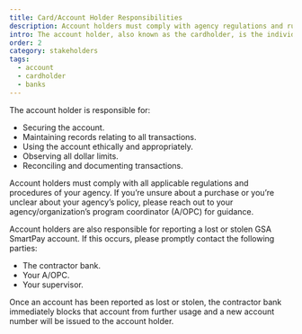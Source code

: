 ```yaml
---
title: Card/Account Holder Responsibilities
description: Account holders must comply with agency regulations and rules, maintain records, and keep their account secure.
intro: The account holder, also known as the cardholder, is the individual or agency/organization component designated by an agency/organization to receive a GSA SmartPay® account.
order: 2
category: stakeholders
tags:
  - account
  - cardholder
  - banks
---
```


The account holder is responsible for:

- Securing the account.
- Maintaining records relating to all transactions.
- Using the account ethically and appropriately.
- Observing all dollar limits.
- Reconciling and documenting transactions.

Account holders must comply with all applicable regulations and procedures of your agency. If you’re unsure about a purchase or you’re unclear about your agency’s policy, please reach out to your agency/organization’s program coordinator (A/OPC) for guidance.

Account holders are also responsible for reporting a lost or stolen GSA SmartPay account. If this occurs, please promptly contact the following parties:

- The contractor bank.
- Your A/OPC.
- Your supervisor.

Once an account has been reported as lost or stolen, the contractor bank immediately blocks that account from further usage and a new account number will be issued to the account holder.
